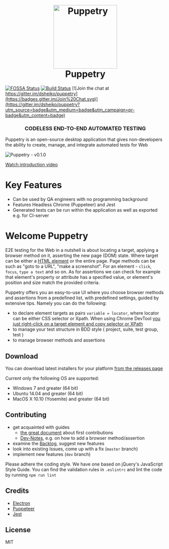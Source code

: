 <h1 align="center">
	<br>
	<img src="https://github.com/dsheiko/puppetry/raw/master/app/assets/puppetry.png" alt="Puppetry" width="200" />
	<br>
	Puppetry
	<br>
</h1>

[![FOSSA Status](https://app.fossa.io/api/projects/git%2Bgithub.com%2Fdsheiko%2Fpuppetry.svg?type=shield)](https://app.fossa.io/projects/git%2Bgithub.com%2Fdsheiko%2Fpuppetry?ref=badge_shield)
[![Build Status](https://travis-ci.org/dsheiko/puppetry.png)](https://travis-ci.org/dsheiko/puppetry)
[![Join the chat at https://gitter.im/dsheiko/puppetry](https://badges.gitter.im/Join%20Chat.svg)](https://gitter.im/dsheiko/puppetry?utm_source=badge&utm_medium=badge&utm_campaign=pr-badge&utm_content=badge)

<h3 align="center">CODELESS END-TO-END AUTOMATED TESTING</h3>

Puppetry is an open-source desktop application that gives non-developers the ability to create, manage, and integrate automated tests for Web

![Puppetry - v0.1.0](https://raw.githubusercontent.com/dsheiko/puppetry/master/docs/assets/img/puppetry-welcome.png)

[Watch introduction video](https://youtu.be/w6_xGUiXsas  "Introduction to Puppetry0")


# Key Features

- Can be used by QA engineers with no programming background
- Features Headless Chrome (Puppeteer) and Jest
- Generated tests can be run within the application as well as exported e.g. for CI-server

# Welcome Puppetry
E2E testing for the Web in a nutshell is about locating a target, applying a browser method on it,
asserting the new page (DOM) state. Where target can be either a [HTML element](https://en.wikipedia.org/wiki/HTML_element)
or the entire page. Page methods can be such as "goto to a URL", "make a screenshot".
For an element - `click`, `focus`, `type a text` and so on. As for assertions we can check for example that element's property
or attribute has a specified value, or element's position and size match the provided criteria.

Puppetry offers you an easy-to-use UI where you choose browser methods and assertions from a predefined list, with predefined settings, guided by extensive tips.
Namely you can do the following:
- to declare element targets as pairs `variable = locator`, where locator can be either CSS selector or Xpath. When using Chrome DevTool [you just right-click on a target element and copy selector or XPath](https://www.youtube.com/watch?v=du2Jnm-TzJc)
- to manage your test structure in BDD style ( project, suite, test group, test )
- to manage browser methods and assertions

## Download

You can download latest installers for your platform [from the releases page](https://github.com/dsheiko/puppetry/releases)

Current only the following OS are supported:

-   Windows 7 and greater (64 bit)
-   Ubuntu 14.04 and greater (64 bit)
-   MacOS X 10.10 (Yosemite) and greater (64 bit)


## Contributing

- get acquainted with guides
  - [the great document](https://github.com/firstcontributions/first-contributions) about first contributions
  - [Dev-Notes](https://github.com/dsheiko/puppetry/wiki/Dev-Notes), e.g. on how to add a browser method/assertion
- examine the [Backlog](https://github.com/dsheiko/puppetry/wiki/Backlog), suggest new features
- look into existing Issues, come up with a fix (`master` branch)
- implement new features (`dev` branch)

Please adhere the coding style. We have one based on jQuery's JavaScript Style Guide. You can find the validation rules in `.eslintrc`
and lint the code by running `npm run lint`


## Credits

-   [Electron](http://electronjs.org/)
-   [Puppeteer](https://pptr.dev)
-   [Jest](https://jestjs.io/)

## License

MIT
